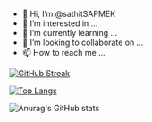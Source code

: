 - 👋 Hi, I’m @sathitSAPMEK
- 👀 I’m interested in ...
- 🌱 I’m currently learning ...
- 💞️ I’m looking to collaborate on ...
- 📫 How to reach me ...
<!---
sathitSAPMEK/sathitSAPMEK is a ✨ special ✨ repository because its `README.md` (this file) appears on your GitHub profile.
You can click the Preview link to take a look at your changes.
--->

[![GitHub Streak](https://streak-stats.demolab.com?user=sathitSAPMEK)](https://git.io/streak-stats)

[![Top Langs](https://github-readme-stats.vercel.app/api/top-langs/?username=sathitSAPMEK&layout=compact&theme=vision-friendly-dark)](https://github.com/anuraghazra/github-readme-stats)

![Anurag's GitHub stats](https://github-readme-stats.vercel.app/api?username=sathitSAPMEK&show_icons=true&theme=transparent)
